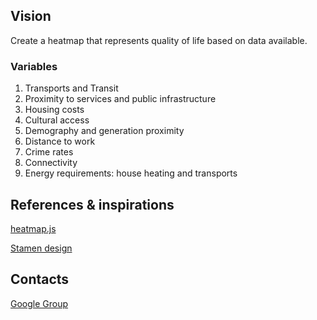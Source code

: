 
## Vision

Create a heatmap that represents quality of life based on data available.

### Variables

1. Transports and Transit
2. Proximity to services and public infrastructure
3. Housing costs
4. Cultural access
5. Demography and generation proximity
6. Distance to work
7. Crime rates
8. Connectivity
9. Energy requirements: house heating and transports

## References & inspirations

[heatmap.js](http://www.patrick-wied.at/static/heatmapjs/showcases.html)

[Stamen design](http://www.mysociety.org/2007/more-travel-maps/)

## Contacts

[Google Group](https://groups.google.com/forum/?fromgroups#!forum/cleanwebpt)